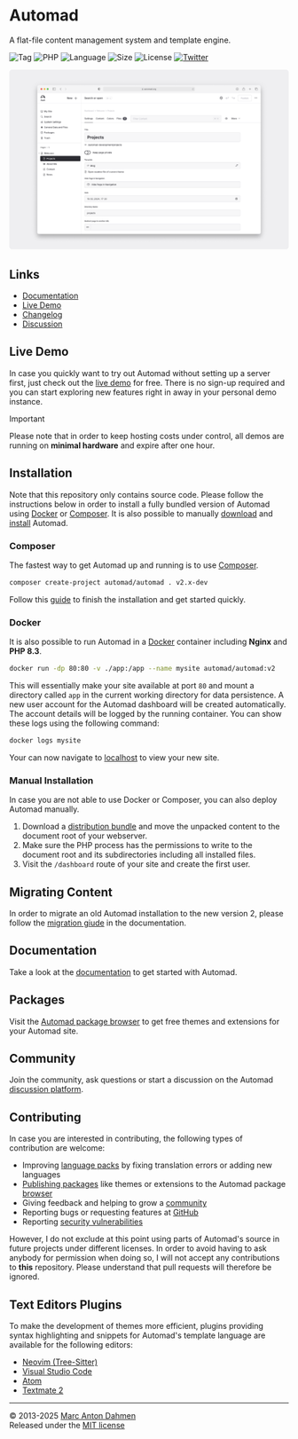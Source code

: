 # Automad

A flat-file content management system and template engine.

![Tag](https://img.shields.io/github/v/tag/marcantondahmen/automad?include_prereleases&color=151619&labelColor=1c1d20)
![PHP](https://img.shields.io/packagist/dependency-v/automad/automad/php?version=dev-master&color=151619&labelColor=1c1d20)
![Language](https://img.shields.io/github/languages/top/marcantondahmen/automad?color=151619&labelColor=1c1d20)
![Size](https://img.shields.io/github/languages/code-size/marcantondahmen/automad?color=151619&labelColor=1c1d20)
![License](https://img.shields.io/github/license/marcantondahmen/automad?color=151619&labelColor=1c1d20)
[![Twitter](https://img.shields.io/twitter/follow/automadcms?label=Follow)](https://twitter.com/automadcms)

[![Screenshot](https://raw.githubusercontent.com/marcantondahmen/media-files/master/automad-v2/readme-light.png)](https://try.automad.org)

## Links

- [Documentation](https://automad.org)
- [Live Demo](https://try.automad.org)
- [Changelog](https://github.com/marcantondahmen/automad/blob/-/CHANGELOG.md)
- [Discussion](https://automad.org/discuss)

## Live Demo

In case you quickly want to try out Automad without setting up a server first, just check out the [live demo](https://try.automad.org) for free. There is no sign-up required and you can start exploring new features right in away in your personal demo instance.

> [!IMPORTANT]
> Please note that in order to keep hosting costs under control, all demos are running on **minimal hardware** and expire after one hour.

## Installation

Note that this repository only contains source code. Please follow the instructions below in order to install a fully bundled version of Automad using [Docker](https://github.com/automadcms/automad-docker) or [Composer](https://packagist.org/packages/automad/automad).
It is also possible to manually [download](https://github.com/automadcms/automad-dist/archive/refs/heads/master.zip) and [install](#manual-installation) Automad.

### Composer

The fastest way to get Automad up and running is to use [Composer](https://packagist.org/packages/automad/automad).

```bash
composer create-project automad/automad . v2.x-dev
```

Follow this [guide](https://automad.org/version-2#getting-started) to finish the installation and get started quickly.

### Docker

It is also possible to run Automad in a [Docker](https://github.com/automadcms/automad-docker) container including **Nginx** and **PHP 8.3**.

```bash
docker run -dp 80:80 -v ./app:/app --name mysite automad/automad:v2
```

This will essentially make your site available at port `80` and mount a directory called `app` in the current working directory for data persistence.
A new user account for the Automad dashboard will be created automatically. The account details will be logged by the running container.
You can show these logs using the following command:

```bash
docker logs mysite
```

Your can now navigate to [localhost](http://localhost) to view your new site.

### Manual Installation

In case you are not able to use Docker or Composer, you can also deploy Automad manually.

1. Download a [distribution bundle](https://github.com/automadcms/automad-dist/archive/refs/heads/master.zip) and move the
   unpacked content to the document root of your webserver.
2. Make sure the PHP process has the permissions to write to the document root and its subdirectories including all installed files.
3. Visit the `/dashboard` route of your site and create the first user.

## Migrating Content

In order to migrate an old Automad installation to the new version 2, please follow the [migration giude](https://automad.org/version-2#migration) in the documentation.

## Documentation

Take a look at the [documentation](https://automad.org) to get started with Automad.

## Packages

Visit the [Automad package browser](https://packages.automad.org) to get free themes and extensions for your Automad site.

## Community

Join the community, ask questions or start a discussion on the Automad [discussion platform](https://automad.org/discuss).

## Contributing

In case you are interested in contributing, the following types of contribution are welcome:

- Improving [language packs](https://github.com/automadcms/automad-language-packs) by fixing translation errors or adding new languages
- [Publishing packages](https://automad.org/developer-guide/publishing-packages) like themes or extensions to the Automad package [browser](https://packages.automad.org)
- Giving feedback and helping to grow a [community](https://automad.org/discuss)
- Reporting bugs or requesting features at [GitHub](https://github.com/marcantondahmen/automad/issues)
- Reporting [security vulnerabilities](https://github.com/marcantondahmen/automad/security)

However, I do not exclude at this point using parts of Automad's source in future projects under different licenses. In order to avoid having to ask anybody for permission when doing so, I will not accept any contributions to **this** repository. Please understand that pull requests will therefore be ignored.

## Text Editors Plugins

To make the development of themes more efficient, plugins providing syntax highlighting and snippets for Automad's template language are available for the following editors:

- [Neovim (Tree-Sitter)](https://github.com/automadcms/tree-sitter-automad)
- [Visual Studio Code](https://marketplace.visualstudio.com/items?itemName=MarcAntonDahmen.automad)
- [Atom](https://atom.io/packages/language-automad)
- [Textmate 2](https://github.com/marcantondahmen/automad.tmbundle)

---

© 2013-2025 [Marc Anton Dahmen](https://marcdahmen.de)  
Released under the [MIT license](https://automad.org/license)

